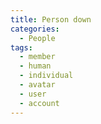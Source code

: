 ```yaml
---
title: Person down
categories:
  - People
tags:
  - member
  - human
  - individual
  - avatar
  - user
  - account
---
```

